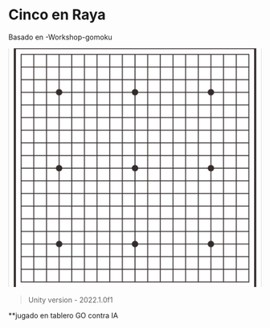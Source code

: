 # Cinco en Raya
Basado en -Workshop-gomoku

![](https://github.com/camilo1962/CincoEnRaya/blob/main/Assets/Sprite/gomoku_board.jpg)


> Unity version - 2022.1.0f1

**jugado en tablero GO contra IA


